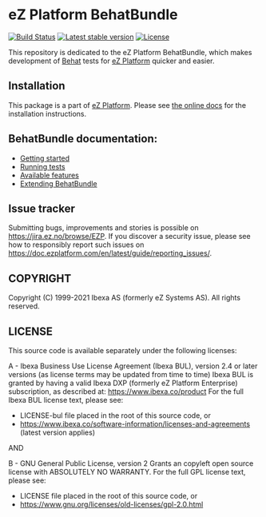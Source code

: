 # eZ Platform BehatBundle

[![Build Status](https://img.shields.io/travis/ezsystems/behatbundle.svg?style=flat-square&branch=master)](https://travis-ci.org/ezsystems/behatbundle)
[![Latest stable version](https://img.shields.io/github/release/ezsystems/behatbundle.svg?style=flat-square)](https://github.com/ezsystems/behatbundle/releases)
[![License](https://img.shields.io/github/license/ezsystems/behatbundle.svg?style=flat-square)](LICENSE)

This repository is dedicated to the eZ Platform BehatBundle, which makes development of [Behat](https://behat.org/en/latest/) tests for [eZ Platform](https://github.com/ezsystems/ezplatform) quicker and easier.

## Installation

This package is a part of [eZ Platform](https://github.com/ezsystems/ezplatform).
Please see [the online docs](https://doc.ezplatform.com/en/latest/getting_started/install_ez_platform/) for the installation instructions.

## BehatBundle documentation:
- [Getting started](doc/getting_started.md)
- [Running tests](doc/running_tests.md)
- [Available features](doc/features.md)
- [Extending BehatBundle](doc/extending.md)

## Issue tracker

Submitting bugs, improvements and stories is possible on https://jira.ez.no/browse/EZP.
If you discover a security issue, please see how to responsibly report such issues on https://doc.ezplatform.com/en/latest/guide/reporting_issues/.

## COPYRIGHT
Copyright (C) 1999-2021 Ibexa AS (formerly eZ Systems AS). All rights reserved.

## LICENSE
This source code is available separately under the following licenses:

A - Ibexa Business Use License Agreement (Ibexa BUL),
version 2.4 or later versions (as license terms may be updated from time to time)
Ibexa BUL is granted by having a valid Ibexa DXP (formerly eZ Platform Enterprise) subscription,
as described at: https://www.ibexa.co/product
For the full Ibexa BUL license text, please see:
- LICENSE-bul file placed in the root of this source code, or
- https://www.ibexa.co/software-information/licenses-and-agreements (latest version applies)

AND

B - GNU General Public License, version 2
Grants an copyleft open source license with ABSOLUTELY NO WARRANTY. For the full GPL license text, please see:
- LICENSE file placed in the root of this source code, or
- https://www.gnu.org/licenses/old-licenses/gpl-2.0.html
